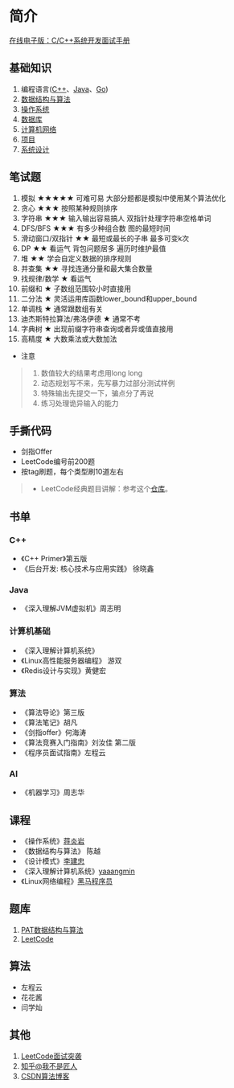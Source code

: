 # 简介

[在线电子版：C/C++系统开发面试手册](https://syaojun.github.io/CPPInterview/)

## 基础知识

1. 编程语言([C++](C++/)、[Java](Java/)、[Go](Go/))
2. [数据结构与算法](DS/)
3. [操作系统](di-ceng-xi-tong/cao-zuo-xi-tong.md)
4. [数据库](di-ceng-xi-tong/shu-ju-ku-yuan-li.md)
5. [计算机网络](Basic/计算机网络.md)
6. [项目](https://github.com/SYaoJun/cpp\_in\_action)
7. [系统设计](Basic/系统设计.md)

## 笔试题

1. 模拟 ★★★★★ 可难可易 大部分题都是模拟中使用某个算法优化
2. 贪心 ★★★ 按照某种规则排序
3. 字符串 ★★★ 输入输出容易搞人 双指针处理字符串空格单词
4. DFS/BFS ★★★ 有多少种组合数 图的最短时间
5. 滑动窗口/双指针 ★★ 最短或最长的子串 最多可变k次
6. DP ★★ 看运气 背包问题居多 遍历时维护最值
7. 堆 ★★ 学会自定义数据的排序规则
8. 并查集 ★★ 寻找连通分量和最大集合数量
9. 找规律/数学 ★ 看运气
10. 前缀和 ★ 子数组范围较小时直接用
11. 二分法 ★ 灵活运用库函数lower\_bound和upper\_bound
12. 单调栈 ★ 通常跟数组有关
13. 迪杰斯特拉算法/弗洛伊德 ★ 通常不考
14. 字典树 ★ 出现前缀字符串查询或者异或值直接用
15. 高精度 ★ 大数乘法或大数加法

* 注意

> 1. 数值较大的结果考虑用long long
> 2. 动态规划写不来，先写暴力过部分测试样例
> 3. 特殊输出先提交一下，骗点分了再说
> 4. 练习处理诡异输入的能力

## 手撕代码

* 剑指Offer
* LeetCode编号前200题
* 按tag刷题，每个类型刷10道左右

> * LeetCode经典题目讲解：参考这个[仓库](https://github.com/SYaoJun/LeetCode)。

## 书单

### C++

* 《C++ Primer》第五版
* 《后台开发: 核心技术与应用实践》 徐晓鑫

### Java

* 《深入理解JVM虚拟机》周志明

### 计算机基础

* 《深入理解计算机系统》
* 《Linux高性能服务器编程》 游双
* 《Redis设计与实现》黄健宏

### 算法

* 《算法导论》第三版
* 《算法笔记》胡凡
* 《剑指offer》何海涛
* 《算法竞赛入门指南》刘汝佳 第二版
* 《程序员面试指南》左程云

### AI

* 《机器学习》周志华

## 课程

* 《操作系统》[蒋炎岩](https://www.bilibili.com/video/BV1N741177F5)
* 《数据结构与算法》 陈越
* 《设计模式》[李建忠](https://www.bilibili.com/video/BV1Eb4y1m7Uj?from=search\&seid=8468035381340447890)
* 《深入理解计算机系统》[yaaangmin](https://space.bilibili.com/4564101)
* 《Linux网络编程》[黑马程序员](https://www.bilibili.com/video/BV1dt411f7TZ?p=142\&vd\_source=e9f1ced96b267a4bc02ec41ca31d850a)

## 题库

1. [PAT数据结构与算法](https://pintia.cn/problem-sets/15/problems/type/7)
2. [LeetCode](https://leetcode.cn/problemset/all/)

## 算法

* 左程云
* 花花酱
* 闫学灿

## 其他

1. [LeetCode面试突袭](https://leetcode.cn/leetbook/detail/cpp-interview-highlights/)
2. [知乎@我不是匠人](https://www.zhihu.com/people/wan-yi-er-89)
3. [CSDN算法博客](https://blog.csdn.net/SYaoJun/article/details/102742093)
